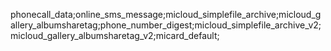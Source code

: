 phonecall_data;online_sms_message;micloud_simplefile_archive;micloud_gallery_albumsharetag;phone_number_digest;micloud_simplefile_archive_v2;micloud_gallery_albumsharetag_v2;micard_default;
